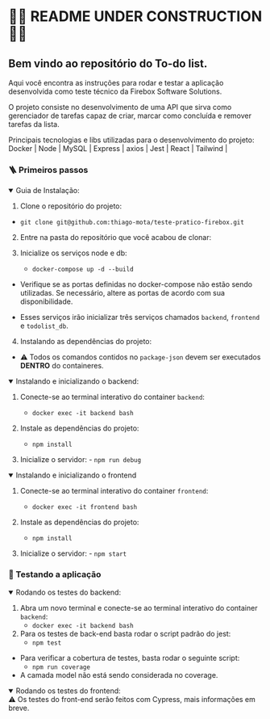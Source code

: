 # 🚧🚧 README UNDER CONSTRUCTION 🚧🚧

## Bem vindo ao repositório do To-do list.

Aqui você encontra as instruções para rodar e testar a aplicação desenvolvida como teste técnico da Firebox Software Solutions.

O projeto consiste no desenvolvimento de uma API que sirva como gerenciador de tarefas capaz de criar, marcar como concluída e remover tarefas da lista.

Principais tecnologias e libs utilizadas para o desenvolvimento do projeto:
<br>
Docker | Node | MySQL | Express | axios | Jest | React | Tailwind |

### 🪜 Primeiros passos

<details open>
  <summary>Guia de Instalação:</summary>

1. Clone o repositório do projeto:

- `git clone git@github.com:thiago-mota/teste-pratico-firebox.git`

2. Entre na pasta do repositório que você acabou de clonar:

3. Inicialize os serviços node e db:
   - `docker-compose up -d --build`

- Verifique se as portas definidas no docker-compose não estão sendo utilizadas. Se necessário, altere as portas de acordo com sua disponibilidade.

- Esses serviços irão inicializar três serviços chamados `backend`, `frontend` e `todolist_db`.

4. Instalando as dependências do projeto:

- ⚠️ Todos os comandos contidos no `package-json` devem ser executados **DENTRO** do containeres.

<details open>
<summary> Instalando e inicializando o backend: </summary>
</details>

1. Conecte-se ao terminal interativo do container `backend`:

   - `docker exec -it backend bash`

2. Instale as dependências do projeto:

   - `npm install`

3. Inicialize o servidor: - `npm run debug`
</details>

<details open>
<summary> Instalando e inicializando o frontend </summary>
</details>

1. Conecte-se ao terminal interativo do container `frontend`:

   - `docker exec -it frontend bash`

2. Instale as dependências do projeto:

   - `npm install`

3. Inicialize o servidor: - `npm start`
</details>

### 🧪 Testando a aplicação

<details open>
  <summary> Rodando os testes do backend:</summary>

1. Abra um novo terminal e conecte-se ao terminal interativo do container `backend`:
   - `docker exec -it backend bash`
2. Para os testes de back-end basta rodar o script padrão do jest:
   - `npm test`

- Para verificar a cobertura de testes, basta rodar o seguinte script:
  - `npm run coverage`
- A camada model não está sendo considerada no coverage.
</details>

<details open>
<summary>Rodando os testes do frontend:</summary>
  ⚠️ Os testes do front-end serão feitos com Cypress, mais informações em breve.

</details>
